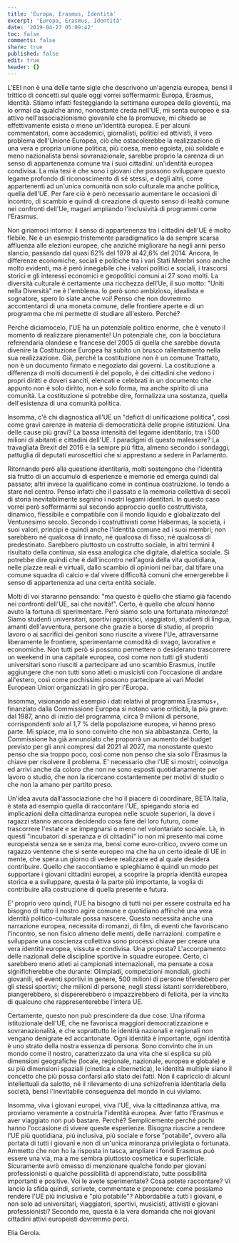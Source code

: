 ```yaml
---
title: 'Europa, Erasmus, Identità'
excerpt: 'Europa, Erasmus, Identità'
date: '2019-04-27 05:09:42'
toc: false
comments: false
share: true
published: false
edit: true
header: {}
---
```

L'EEI non è una delle tante sigle che descrivono un'agenzia europea, bensì il trittico di concetti sul quale oggi vorrei soffermarmi: Europa, Erasmus, Identità. Stiamo infatti festeggiando la settimana europea della gioventù, ma io ormai da qualche anno, nonostante creda nell'UE, mi senta europeo e sia attivo nell'associazionismo giovanile che la promuove, mi chiedo se effettivamente esista o meno un'identità europea. E per alcuni commentatori, come accademici, giornalisti, politici ed attivisti, il vero problema dell'Unione Europea, ciò che ostacolerebbe la realizzazione di una vera e propria unione politica, più coesa, meno egoista, più solidale e meno nazionalista bensì sovranazionale, sarebbe proprio la carenza di un senso di appartenenza comune tra i suoi cittadini: un'identità europea condivisa. La mia tesi è che sono i giovani che possono sviluppare questo legame profondo di riconoscimento di sé stessi, e degli altri, come appartenenti ad un\'unica comunità non solo culturale ma anche politica, quella dell'UE. Per fare ciò è però necessario aumentare le occasioni di incontro, di scambio e quindi di creazione di questo senso di lealtà comune nei confronti dell'Ue, magari ampliando l'inclusività di programmi come l'Erasmus.

Non giriamoci intorno: il senso di appartenenza tra i cittadini dell'UE è molto flebile. Ne è un esempio tristemente paradigmatico la da sempre scarsa affluenza alle elezioni europee, che anziché migliorare ha negli anni perso slancio, passando dal quasi 62% del 1979 al 42,6% del 2014. Ancora, le differenze economiche, sociali e politiche tra i vari Stati Membri sono anche molto evidenti, ma è però innegabile che i valori politici e sociali, i trascorsi storici e gli interessi economici e geopolitici comuni ai 27 sono molti. La diversità culturale è certamente una ricchezza dell'Ue, il suo motto: "Uniti nella Diversità" ne è l'emblema. Io però sono ambizioso, idealista e sognatore, spero lo siate anche voi! Penso che non dovremmo accontentarci di una moneta comune, delle frontiere aperte e di un programma che mi permette di studiare all'estero. Perché?

Perché diciamocelo, l'UE ha un potenziale politico enorme, che è venuto il momento di realizzare pienamente! Un potenziale che, con la bocciatura referendaria olandese e francese del 2005 di quella che sarebbe dovuta divenire la Costituzione Europea ha subito un brusco rallentamento nella sua realizzazione. Già, perché la costituzione non è un comune Trattato, non è un documento firmato e negoziato dai governi. La costituzione a differenza di molti documenti è del popolo, è dei cittadini che vedono i propri diritti e doveri sanciti, elencati e celebrati in un documento che appunto non è solo diritto, non è solo forma, ma anche spirito di una comunità. La costituzione si potrebbe dire, formalizza una sostanza, quella dell'esistenza di una comunità politica.

Insomma, c'è chi diagnostica all'UE un "deficit di unificazione politica", così come gravi carenze in materia di democraticità delle proprie istituzioni. Una delle cause più gravi? La bassa intensità del legame identitario, tra i 500 milioni di abitanti e cittadini dell'UE. I paradigmi di questo malessere? La travagliata Brexit del 2016 e la sempre più fitta, almeno secondo i sondaggi, pattuglia di deputati euroscettici che si apprestano a sedere in Parlamento.

Ritornando però alla questione identitaria, molti sostengono che l'identità sia frutto di un accumulo di esperienze e memorie ed emerga quindi dal passato; altri invece la qualificano come in continua costruzione. Io tendo a stare nel centro. Penso infatti che il passato e la memoria collettiva di secoli di storia inevitabilmente segnino i nostri legami identitari. In questo caso vorrei però soffermarmi sul secondo approccio quello costruttivista, dinamico, flessibile e compatibile con il mondo liquido e globalizzato del Ventunesimo secolo. Secondo i costruttivisti come Habermas, la società, i suoi valori, principi e quindi anche l'identità comune ad i suoi membri; non sarebbero né qualcosa di innato, né qualcosa di fisso, né qualcosa di predestinato. Sarebbero piuttosto un costrutto sociale, in altri termini il risultato della continua, sia essa analogica che digitale, dialettica sociale. Si potrebbe dire quindi che è dall'incontro nell'agorà della vita quotidiana, nelle piazze reali e virtuali, dallo scambio di opinioni nei bar, dal tifare una comune squadra di calcio e dal vivere difficoltà comuni che emergerebbe il senso di appartenenza ad una certa entità sociale.

Molti di voi staranno pensando: "ma questo è quello che stiamo già facendo nei confronti dell'UE, sai che novità!". Certo, è quello che *alcuni* hanno avuto la fortuna di sperimentare. Però siamo solo una fortunata *minoranza*! Siamo studenti universitari, sportivi agonistici, viaggiatori, studenti di lingua, amanti dell'avventura, persone che grazie a borse di studio, al proprio lavoro o ai sacrifici dei genitori sono riuscite a vivere l'Ue, attraversarne liberamente le frontiere, sperimentarne comodità di svago, lavorative e economiche. Non tutti però si possono permettere o desiderano trascorrere un weekend in una capitale europea, così come non tutti gli studenti universitari sono riusciti a partecipare ad uno scambio Erasmus, inutile aggiungere che non tutti sono atleti o musicisti con l'occasione di andare all'estero, così come pochissimi possono partecipare ai vari Model European Union organizzati in giro per l'Europa.

Insomma, visionando ad esempio i dati relativi al programma Erasmus+, finanziato dalla Commissione Europea si notano varie criticità, la più grave: dal 1987, anno di inizio del programma, circa 9 milioni di persone, corrispondenti *solo* al 1,7 % della popolazione europea, vi hanno preso parte. Mi spiace, ma io sono convinto che non sia abbastanza. Certo, la Commissione ha già annunciato che proporrà un aumento del budget previsto per gli anni compresi dal 2021 al 2027, ma nonostante questo penso che sia troppo poco, così come non penso che sia solo l'Erasmus la chiave per risolvere il problema. E' necessario che l'UE si mostri, coinvolga ed arrivi anche da coloro che non ne sono esposti quotidianamente per lavoro o studio, che non la ricercano costantemente per motivi di studio o che non la amano per partito preso.

Un'idea avuta dall'associazione che ho il piacere di coordinare, BETA Italia, è stata ad esempio quella di raccontare l'UE, spiegando storia ed implicazioni della cittadinanza europea nelle scuole superiori, là dove i ragazzi stanno ancora decidendo cosa fare del loro futuro, come trascorrere l'estate e se impegnarsi o meno nel volontariato sociale. Là, in questi "incubatori di speranza e di cittadini" io non mi presento mai come europeista senza se e senza ma, bensì come euro-critico, ovvero come un ragazzo ventenne che si sente europeo ma che ha un certo ideale di UE in mente, che spera un giorno di vedere realizzare ed al quale desidera contribuire. Quello che raccontiamo e spieghiamo è quindi un modo per supportare i giovani cittadini europei, a scoprire la propria identità europea storica e a sviluppare, questa è la parte più importante, la voglia di contribuire alla costruzione di quella presente e futura.

E' proprio vero quindi, l'UE ha bisogno di tutti noi per essere costruita ed ha bisogno di tutto il nostro agire comune e quotidiano affinché una vera identità politico-culturale possa nascere. Questo necessita anche una narrazione europea, necessita di romanzi, di film, di eventi che favoriscano l'incontro, se non fisico almeno delle menti, delle narrazioni: compatire e sviluppare una coscienza collettiva sono processi chiave per creare una vera identità europea, vissuta e condivisa. Una proposta? L'accorpamento delle nazionali delle discipline sportive in squadre europee. Certo, ci sarebbero meno atleti ai campionati internazionali, ma pensate a cosa significherebbe che durante: Olimpiadi, competizioni mondiali, giochi giovanili, ed eventi sportivi in genere, 500 milioni di persone tiferebbero per gli stessi sportivi; che milioni di persone, negli stessi istanti sorriderebbero, piangerebbero, si dispererebbero o impazzirebbero di felicità, per la vincita di qualcuno che rappresenterebbe l'intera UE.

Certamente, questo non può prescindere da due cose. Una riforma istituzionale dell'UE, che ne favorisca maggiori democratizzazione e sovranazionalità, e che soprattutto le identità nazionali e regionali non vengano denigrate ed accantonate. Ogni identità è importante, ogni identità è uno strato della nostra essenza di persona. Sono convinto che in un mondo come il nostro, caratterizzato da una vita che si esplica su più dimensioni geografiche (locale, regionale, nazionale, europea e globale) e su più dimensioni spaziali (cinetica e cibernetica), le identità multiple siano il concetto che più possa confarsi allo stato dei fatti. Non il capriccio di alcuni intellettuali da salotto, né il rilevamento di una schizofrenia identitaria della società, bensì l'inevitabile conseguenza del mondo in cui viviamo.

Insomma, viva i giovani europei, viva l'UE, viva la cittadinanza attiva, ma proviamo veramente a costruirla l'identità europea. Aver fatto l'Erasmus e aver viaggiato non può bastare. Perché? Semplicemente perché pochi hanno l'occasione di vivere queste esperienze. Bisogna riuscire a rendere l'UE più quotidiana, più inclusiva, più sociale e forse "potabile", ovvero alla portata di tutti i giovani e non di un'unica minoranza privilegiata o fortunata. Ammetto che non ho la risposta in tasca, ampliare i fondi Erasmus può essere una via, ma a me sembra piuttosto cosmetica e superficiale. Sicuramente avrò omesso di menzionare qualche fondo per giovani professionisti o qualche possibilità di apprendistato, tutte possibilità importanti e positive. Voi le avete sperimentate? Cosa potete raccontare? Vi lancio la sfida quindi, scrivete, commentate e proponete: come possiamo rendere l'UE più inclusiva e "più potabile"? Abbordabile a tutti i giovani, e non solo ad universitari, viaggiatori, sportivi, musicisti, attivisti e giovani professionisti? Secondo me, questa è la vera domanda che noi giovani cittadini attivi europeisti dovremmo porci.

Elia Gerola.
